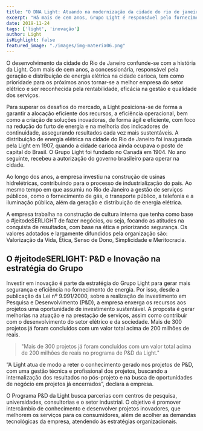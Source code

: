 ```yaml
---
title: "O DNA Light: Atuando na modernização da cidade do rio de janeiro, Light investe em inovação como estratégia para os desafios do mercado"
excerpt: "Há mais de cem anos, Grupo Light é responsável pelo fornecimento de energia elétrica na cidade do Rio de Janeiro. Com o programa P&D da Light, empresa busca melhorar a segurança e a eficiência da energia."
date: 2019-11-24
tags: ['light', 'inovação']
author: Light
isHighlight: false
featured_image: "./images/img-materia06.png"
---
```


O desenvolvimento da cidade do Rio de Janeiro confunde-se com a história da Light. Com mais de cem anos, a concessionária, responsável pela geração e distribuição de energia elétrica na cidade carioca, tem como prioridade para os próximos anos tornar-se a melhor empresa do setor elétrico e ser reconhecida pela rentabilidade, eficácia na gestão e qualidade dos serviços.

Para superar os desafios do mercado, a Light posiciona-se de forma a garantir a alocação eficiente dos recursos, a eficiência operacional, bem como a criação de soluções inovadoras, de forma ágil e eficiente, com foco na redução do furto de energia e na melhoria dos indicadores de continuidade, assegurando resultados cada vez mais sustentáveis.
A distribuição de energia elétrica na cidade do Rio de Janeiro foi inaugurada pela Light em 1907, quando a cidade carioca ainda ocupava o posto de capital do Brasil. O Grupo Light foi fundado no Canadá em 1904. No ano seguinte, recebeu a autorização do governo brasileiro para operar na cidade.

Ao longo dos anos, a empresa investiu na construção de usinas hidrelétricas, contribuindo para o processo de industrialização do país. Ao mesmo tempo em que assumiu no Rio de Janeiro a gestão de serviços públicos, como o fornecimento de gás, o transporte público, a telefonia e a iluminação pública, além da geração e distribuição de energia elétrica.

A empresa trabalha na construção de cultura interna que tenha como base o #jeitodeSERLIGHT de fazer negócios, ou seja, focando as atitudes na conquista de resultados, com base na ética e priorizando segurança. Os valores adotados e largamente difundidos pela organização são: Valorização da Vida, Ética, Senso de Dono, Simplicidade e Meritocracia.


## O #jeitodeSERLIGHT: P&D e Inovação na estratégia do Grupo

Investir em inovação é parte da estratégia do Grupo Light para gerar mais segurança e eficiência no fornecimento de energia. Por isso, desde a publicação da Lei nº 9.991/2000, sobre a realização de investimento em Pesquisa e Desenvolvimento (P&D), a empresa enxerga os recursos aos projetos uma oportunidade de investimento sustentável.
A proposta é gerar melhorias na atuação e na prestação de serviços, assim como contribuir com o desenvolvimento do setor elétrico e da sociedade. Mais de 300 projetos já foram concluídos com um valor total acima de 200 milhões de reais.

> "Mais de 300 projetos já foram concluídos com um valor total acima de 200 milhões de reais no programa de P&D da Light."

“A Light atua de modo a reter o conhecimento gerado nos projetos de P&D, com uma gestão técnica e profissional dos projetos, buscando a internalização dos resultados no pós-projeto e na busca de oportunidades de negócio em projetos já encerrados”, declara a empresa.

O Programa P&D da Light busca parcerias com centros de pesquisa, universidades, consultorias e o setor industrial. O objetivo é promover intercâmbio de conhecimento e desenvolver projetos inovadores, que melhorem os serviços para os consumidores, além de acolher as demandas tecnológicas da empresa, atendendo às estratégias organizacionais.
